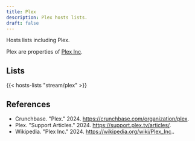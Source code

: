 ```yaml
---
title: Plex
description: Plex hosts lists.
draft: false
---
```


Hosts lists including Plex.

Plex are properties of [Plex Inc](https://plex.tv/).

## Lists

{{< hosts-lists "stream/plex" >}}

## References

+ Crunchbase. "Plex." 2024. https://crunchbase.com/organization/plex.
+ Plex. "Support Articles." 2024. https://support.plex.tv/articles/.
+ Wikipedia. "Plex Inc." 2024. https://wikipedia.org/wiki/Plex_Inc..